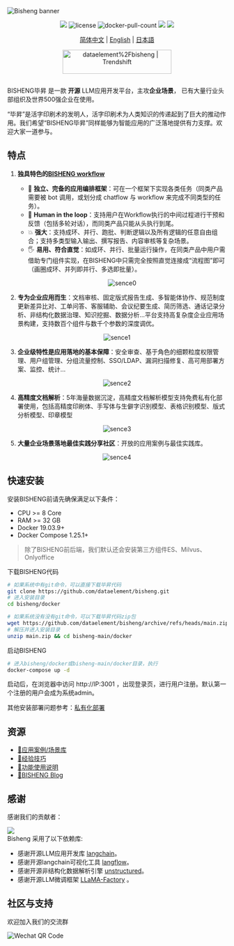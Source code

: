 <img src="https://dataelem.com/bs/face.png" alt="Bisheng banner">

<p align="center">
    <a href="https://dataelem.feishu.cn/wiki/ZxW6wZyAJicX4WkG0NqcWsbynde"><img src="https://img.shields.io/badge/docs-Wiki-brightgreen"></a>
    <img src="https://img.shields.io/github/license/dataelement/bisheng" alt="license"/>
    <img src="https://img.shields.io/docker/pulls/dataelement/bisheng-frontend" alt="docker-pull-count" />
    <a href=""><img src="https://img.shields.io/github/last-commit/dataelement/bisheng"></a>
    <a href="https://star-history.com/#dataelement/bisheng&Timeline"><img src="https://img.shields.io/github/stars/dataelement/bisheng?color=yellow"></a> 
</p>
<p align="center">
  <a href="./README_CN.md">简体中文</a> |
  <a href="./README.md">English</a> |
  <a href="./README_JPN.md">日本語</a>
</p>

<p align="center">
  <a href="https://trendshift.io/repositories/717" target="_blank"><img src="https://trendshift.io/api/badge/repositories/717" alt="dataelement%2Fbisheng | Trendshift" style="width: 250px; height: 55px;" width="250" height="55"/></a>
</p>
<div class="column" align="middle">
  <!-- <a href="https://bisheng.slack.com/join/shared_invite/"> -->
    <!-- <img src="https://img.shields.io/badge/Join-Slack-orange" alt="join-slack"/> -->
  </a>
  <!-- <img src="https://img.shields.io/github/license/bisheng-io/bisheng" alt="license"/> -->
  <!-- <img src="https://img.shields.io/docker/pulls/bisheng-io/bisheng" alt="docker-pull-count" /> -->
</div>


BISHENG毕昇 是一款 <b>开源</b> LLM应用开发平台，主攻<b>企业场景</b>， 已有大量行业头部组织及世界500强企业在使用。

“毕昇”是活字印刷术的发明人，活字印刷术为人类知识的传递起到了巨大的推动作用。我们希望“BISHENG毕昇”同样能够为智能应用的广泛落地提供有力支撑。欢迎大家一道参与。


## 特点 
1. **独具特色的[BISHENG workflow](https://dataelem.feishu.cn/wiki/R7HZwH5ZGiJUDrkHZXicA9pInif)**
   
   - 🧩 **独立、完备的应用编排框架**：可在一个框架下实现各类任务（同类产品需要被 bot 调用，或划分成 chatflow 与 workflow 来完成不同类型的任务）。
   - 🔄 **Human in the loop**：支持用户在Workflow执行的中间过程进行干预和反馈（包括多轮对话），而同类产品只能从头执行到尾。
   - 💥 **强大**：支持成环、并行、跑批、判断逻辑以及所有逻辑的任意自由组合；支持多类型输入输出、撰写报告、内容审核等复杂场景。
   - 🖐️ **易用、符合直觉**：如成环、并行、批量运行操作，在同类产品中用户需借助专门组件实现，在BISHENG中只需完全按照直觉连接成“流程图”即可（画圈成环、并列即并行、多选即批量）。
   <p align="center"><img src="https://dataelem.com/bs/bisheng_workflow.png" alt="sence0"></p>
   
2. **专为企业应用而生**：文档审核、固定版式报告生成、多智能体协作、规范制度更新差异比对、工单问答、客服辅助、会议纪要生成、简历筛选、通话记录分析、非结构化数据治理、知识挖掘、数据分析...平台支持高复杂度企业应用场景构建，支持数百个组件与数千个参数的深度调优。
<p align="center"><img src="https://dataelem.com/bs/chat.png" alt="sence1"></p>

3. **企业级特性是应用落地的基本保障**：安全审查、基于角色的细颗粒度权限管理、用户组管理、分组流量控制、SSO/LDAP、漏洞扫描修复、高可用部署方案、监控、统计...
<p align="center"><img src="https://dataelem.com/bs/pro.png" alt="sence2"></p>

4. **高精度文档解析**：5年海量数据沉淀，高精度文档解析模型支持免费私有化部署使用，包括高精度印刷体、手写体与生僻字识别模型、表格识别模型、版式分析模型、印章模型
<p align="center"><img src="https://dataelem.com/bs/ocr.png" alt="sence3"></p>

5. **大量企业场景落地最佳实践分享社区**：开放的应用案例与最佳实践库。
<p align="center"><img src="https://dataelem.com/bs/sence.png" alt="sence4"></p>


## 快速安装 

安装BISHENG前请先确保满足以下条件：
- CPU >= 8 Core
- RAM >= 32 GB
- Docker 19.03.9+
- Docker Compose 1.25.1+
> 除了BISHENG前后端，我们默认还会安装第三方组件ES、Milvus、Onlyoffice

下载BISHENG代码
```bash
# 如果系统中有git命令，可以直接下载毕昇代码
git clone https://github.com/dataelement/bisheng.git
# 进入安装目录
cd bisheng/docker

# 如果系统没有没有git命令，可以下载毕昇代码zip包
wget https://github.com/dataelement/bisheng/archive/refs/heads/main.zip
# 解压并进入安装目录
unzip main.zip && cd bisheng-main/docker
```
启动BISHENG
```bash
# 进入bisheng/docker或bisheng-main/docker目录，执行
docker-compose up -d
```
启动后，在浏览器中访问 http://IP:3001 ，出现登录页，进行用户注册。默认第一个注册的用户会成为系统admin。

其他安装部署问题参考：[私有化部署](https://dataelem.feishu.cn/wiki/BSCcwKd4Yiot3IkOEC8cxGW7nPc)


## 资源
- [📄应用案例/场景库](https://dataelem.feishu.cn/wiki/ZfkmwLPfeiAhQSkK2WvcX87unxc)
- [📄经验技巧](https://dataelem.feishu.cn/wiki/OWFRwknFaiIMajke4m5cFeLrnie)
- [📄功能使用说明](https://dataelem.feishu.cn/wiki/WxH6wubbAiBkRIkSEyecmpDMnjF)
- [📄BISHENG Blog](https://dataelem.feishu.cn/wiki/BiNowcaYWilewdksXQ5cZl3tnzy)


## 感谢 

感谢我们的贡献者：

<a href="https://github.com/dataelement/bisheng/graphs/contributors">
  <img src="https://contrib.rocks/image?repo=dataelement/bisheng" />
</a>


<br>
Bisheng 采用了以下依赖库:

- 感谢开源LLM应用开发库 [langchain](https://github.com/langchain-ai/langchain)。
- 感谢开源langchain可视化工具 [langflow](https://github.com/logspace-ai/langflow)。
- 感谢开源非结构化数据解析引擎 [unstructured](https://github.com/Unstructured-IO/unstructured)。
- 感谢开源LLM微调框架 [LLaMA-Factory](https://github.com/hiyouga/LLaMA-Factory) 。


## 社区与支持 
欢迎加入我们的交流群

<img src="https://www.dataelem.com/nstatic/qrcode.png" alt="Wechat QR Code">


<!--
## Star History

[![Star History Chart](https://api.star-history.com/svg?repos=dataelement/bisheng&type=Date)](https://star-history.com/#dataelement/bisheng&Date)
-->

